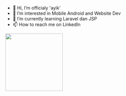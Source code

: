 - 👋 Hi, I’m officialy 'ayik'
- 👀 I’m interested in Mobile Android and Website Dev
- 🌱 I’m currently learning Laravel dan JSP
- 📫 How to reach me on LinkedIn

<!---
aayyiik/aayyiik is a ✨ special ✨ repository because its `README.md` (this file) appears on your GitHub profile.
You can click the Preview link to take a look at your changes.
--->
<p align="left">
<a href="https://github.com/gilangadhan">
  <img height="180em" src="https://github-readme-stats-eight-theta.vercel.app/api?username=aayyiik&show_icons=true&theme=algolia&include_all_commits=true&count_private=true"/>
<!--   <img height="180em" src="https://github-readme-stats-eight-theta.vercel.app/api/top-langs/?username=aayyiik&layout=compact&langs_count=8&theme=algolia"/>
</a> -->
</p>
